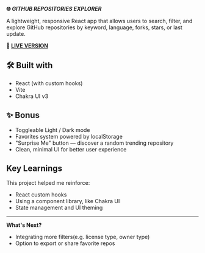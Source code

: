 **🌐 _GITHUB REPOSITORIES EXPLORER_**

A lightweight, responsive React app that allows users to search, filter, and explore GitHub repositories by keyword, language, forks, stars, or last update. 

**🔗 [LIVE VERSION](https://one-repo-away.vercel.app/)** 


**🛠️ Built with**
---
- React (with custom hooks)
- Vite
- Chakra UI v3

**✨ Bonus**
---

- Toggleable Light / Dark mode
- Favorites system powered by localStorage
- "Surprise Me" button — discover a random trending repository
- Clean, minimal UI for better user experience

**Key Learnings**
---

This project helped me reinforce:
- React custom hooks
- Using a component library, like Chakra UI
- State management and UI theming

---

**What's Next?**
- Integrating more filters(e.g. license type, owner type)
- Option to export or share favorite repos

